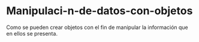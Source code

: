# Manipulaci-n-de-datos-con-objetos

Como se pueden crear objetos con el fin de manipular la información que en ellos se presenta.
